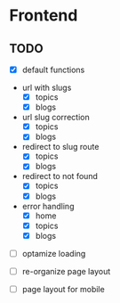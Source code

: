# Frontend
## TODO
- [x] default functions
- url with slugs
    - [x] topics
    - [x] blogs
- url slug correction
    - [x] topics
    - [x] blogs
- redirect to slug route
    - [x] topics
    - [x] blogs
- redirect to not found 
    - [x] topics
    - [x] blogs
- error handling
    - [x] home
    - [x] topics
    - [x] blogs
- [ ] optamize loading
- [ ] re-organize page layout
- [ ] page layout for mobile

